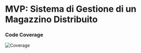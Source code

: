 # MVP: Sistema di Gestione di un Magazzino Distribuito

### Code Coverage 
![Coverage](https://codecov.io/gh/teamcodealchemists/MVP/branch/feature/Central-System-Microservice/graph/badge.svg)
